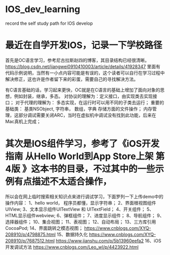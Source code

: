 # IOS_dev_learning
record the self study path for IOS develop


# 最近在自学开发IOS，记录一下学校路径

首先是OC语言学习，参考尼古拉斯赵四的博客，其目录结构已经很清晰。
https://blog.csdn.net/jiangwei0910410003/article/details/41928347
里面有代码示例说明，当然有一小点内容可能是有误的，这个读者可以自行在学习过程中解决修正，这也许是作者留下来的彩蛋，需要自己的寻找解决方法。

有C语言基础的话，学习起来更快，OC就是在C语言的基础上增加了面向对象的思想，例如封装，继承，多态。
对协议的理解为：定义接口，由实现类去实现接口；
对于代理的理解为： 多态实现，在运行时可以用不同的子类去运行；
重要的基础类： 基类NSObject, 字符串， 数组，字典
存储方面的文件操作；
内存管理，这部分调试需要关闭ARC，当时在虚拟机中调试没有找到此功能，后来在Mac真机上完成；


# 其次是IOS组件学习，参考了《iOS开发指南  从Hello World到App Store上架  第4版 》这本书的目录，不过其中的一些示例有点描述不太适合操作，
所以会在网上临时搜索相关知识点来进行调试学习，下面罗列一下上传demo中的操作内容：
1、hello world， 程序员都懂，显示字符串；
2、界面根视图组件UIView;
3、文本显示组件UITextView 和 UITextField；
4、开关组件；
5、HTML显示组件webview;
6、弹框组件；
7、进度显示组件；
8、导航组件；
9、选择器组件；
10、集合视图；
11、表视图；
12、自动布局；
13、三方库引用CocoaPod;
14、界面跳转之模态视图；
https://www.cnblogs.com/XYQ-208910/p/4798875.html
15、数据持久化
https://www.cnblogs.com/XYQ-208910/p/7687512.html
https://www.jianshu.com/p/5b13960eefa2
16、iOS 开发调试方法
https://www.cnblogs.com/Leo_wl/p/4423922.html
